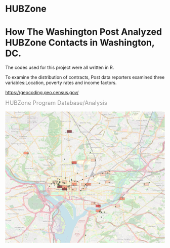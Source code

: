 # HUBZone

# How The Washington Post Analyzed HUBZone Contacts in Washington, DC. 

The codes used for this project were all written in R. 

To examine the distribution of contracts, Post data reporters examined three variables:Location, poverty rates and income factors. 


https://geocoding.geo.census.gov/

<span style="color: #999999; font-size: large;">HUBZone Program Database/Analysis </span><br />
<br />
<img src="https://github.com/Jdharden/washpost-hubzone_wp/blob/master/dc_grid/hubzone.png?raw=true" alt="HUBZone Top Firms"><br />
<br />
<br />
